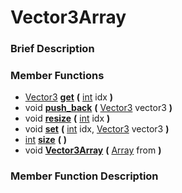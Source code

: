#  Vector3Array  

###  Brief Description  


###  Member Functions 
  * [Vector3](class_vector3)  **[get](#get)**  **(** [int](class_int) idx  **)**
  * void  **[push_back](#push_back)**  **(** [Vector3](class_vector3) vector3  **)**
  * void  **[resize](#resize)**  **(** [int](class_int) idx  **)**
  * void  **[set](#set)**  **(** [int](class_int) idx, [Vector3](class_vector3) vector3  **)**
  * [int](class_int)  **[size](#size)**  **(** **)**
  * void  **[Vector3Array](#Vector3Array)**  **(** [Array](class_array) from  **)**

###  Member Function Description  
